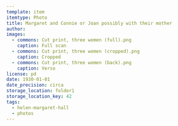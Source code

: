 ```yaml
---
template: item
itemtype: Photo
title: Margaret and Connie or Joan possibly with their mother
author: 
images:
  - commons: Cut print, three women (full).png
    caption: Full scan
  - commons: Cut print, three women (cropped).png
    caption: Cropped
  - commons: Cut print, three women (back).png
    caption: Verso
license: pd
date: 1930-01-01
date_precision: circa
storage_location: folder1
storage_location_key: 42
tags:
  - helen-margaret-hall
  - photos
---
```

